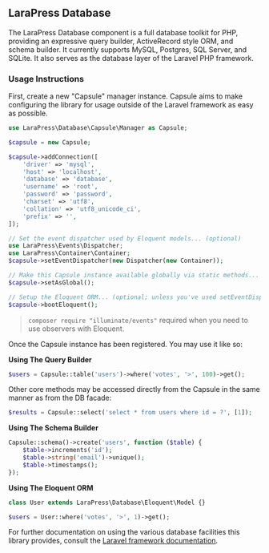 ## LaraPress Database

The LaraPress Database component is a full database toolkit for PHP, providing an expressive query builder, ActiveRecord
style ORM, and schema builder. It currently supports MySQL, Postgres, SQL Server, and SQLite. It also serves as the
database layer of the Laravel PHP framework.

### Usage Instructions

First, create a new "Capsule" manager instance. Capsule aims to make configuring the library for usage outside of the
Laravel framework as easy as possible.

```PHP
use LaraPress\Database\Capsule\Manager as Capsule;

$capsule = new Capsule;

$capsule->addConnection([
    'driver' => 'mysql',
    'host' => 'localhost',
    'database' => 'database',
    'username' => 'root',
    'password' => 'password',
    'charset' => 'utf8',
    'collation' => 'utf8_unicode_ci',
    'prefix' => '',
]);

// Set the event dispatcher used by Eloquent models... (optional)
use LaraPress\Events\Dispatcher;
use LaraPress\Container\Container;
$capsule->setEventDispatcher(new Dispatcher(new Container));

// Make this Capsule instance available globally via static methods... (optional)
$capsule->setAsGlobal();

// Setup the Eloquent ORM... (optional; unless you've used setEventDispatcher())
$capsule->bootEloquent();
```

> `composer require "illuminate/events"` required when you need to use observers with Eloquent.

Once the Capsule instance has been registered. You may use it like so:

**Using The Query Builder**

```PHP
$users = Capsule::table('users')->where('votes', '>', 100)->get();
```

Other core methods may be accessed directly from the Capsule in the same manner as from the DB facade:

```PHP
$results = Capsule::select('select * from users where id = ?', [1]);
```

**Using The Schema Builder**

```PHP
Capsule::schema()->create('users', function ($table) {
    $table->increments('id');
    $table->string('email')->unique();
    $table->timestamps();
});
```

**Using The Eloquent ORM**

```PHP
class User extends LaraPress\Database\Eloquent\Model {}

$users = User::where('votes', '>', 1)->get();
```

For further documentation on using the various database facilities this library provides, consult
the [Laravel framework documentation](https://laravel.com/docs).
